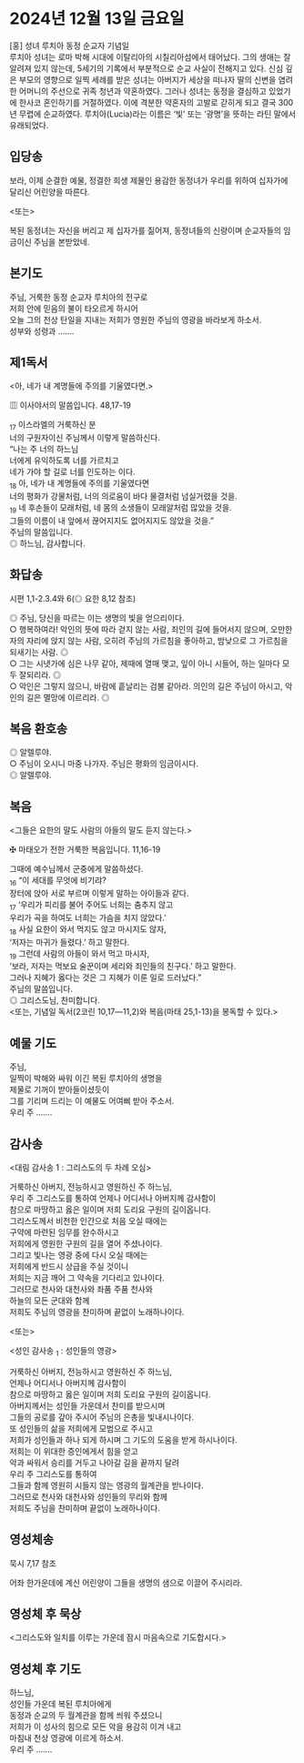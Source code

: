 # 2024년 12월 13일 금요일

[홍] 성녀 루치아 동정 순교자 기념일  
루치아 성녀는 로마 박해 시대에 이탈리아의 시칠리아섬에서 태어났다. 그의 생애는 잘 알려져 있지 않는데, 5세기의 기록에서 부분적으로 순교 사실이 전해지고 있다. 신심 깊은 부모의 영향으로 일찍 세례를 받은 성녀는 아버지가 세상을 떠나자 딸의 신변을 염려한 어머니의 주선으로 귀족 청년과 약혼하였다. 그러나 성녀는 동정을 결심하고 있었기에 한사코 혼인하기를 거절하였다. 이에 격분한 약혼자의 고발로 갇히게 되고 결국 300년 무렵에 순교하였다. 루치아(Lucia)라는 이름은 ‘빛’ 또는 ‘광명’을 뜻하는 라틴 말에서 유래되었다.


## 입당송

보라, 이제 순결한 예물, 정결한 희생 제물인 용감한 동정녀가 우리를 위하여 십자가에 달리신 어린양을 따른다.  
  
<또는>  
  
복된 동정녀는 자신을 버리고 제 십자가를 짊어져, 동정녀들의 신랑이며 순교자들의 임금이신 주님을 본받았네.  
## 본기도

주님, 거룩한 동정 순교자 루치아의 전구로  
저희 안에 믿음의 불이 타오르게 하시어  
오늘 그의 천상 탄일을 지내는 저희가 영원한 주님의 영광을 바라보게 하소서.  
성부와 성령과 …….  
  
## 제1독서

<아, 네가 내 계명들에 주의를 기울였다면.>

▥ 이사야서의 말씀입니다. 48,17-19

<sub>17</sub> 이스라엘의 거룩하신 분  
너의 구원자이신 주님께서 이렇게 말씀하신다.  
“나는 주 너의 하느님  
너에게 유익하도록 너를 가르치고  
네가 가야 할 길로 너를 인도하는 이다.  
<sub>18</sub> 아, 네가 내 계명들에 주의를 기울였다면  
너의 평화가 강물처럼, 너의 의로움이 바다 물결처럼 넘실거렸을 것을.  
<sub>19</sub> 네 후손들이 모래처럼, 네 몸의 소생들이 모래알처럼 많았을 것을.  
그들의 이름이 내 앞에서 끊어지지도 없어지지도 않았을 것을.”  
주님의 말씀입니다.  
◎ 하느님, 감사합니다.  
  
## 화답송

시편 1,1-2.3.4와 6(◎ 요한 8,12 참조)

◎ 주님, 당신을 따르는 이는 생명의 빛을 얻으리이다.  
○ 행복하여라! 악인의 뜻에 따라 걷지 않는 사람, 죄인의 길에 들어서지 않으며, 오만한 자의 자리에 앉지 않는 사람, 오히려 주님의 가르침을 좋아하고, 밤낮으로 그 가르침을 되새기는 사람. ◎  
○ 그는 시냇가에 심은 나무 같아, 제때에 열매 맺고, 잎이 아니 시들어, 하는 일마다 모두 잘되리라. ◎  
○ 악인은 그렇지 않으니, 바람에 흩날리는 검불 같아라. 의인의 길은 주님이 아시고, 악인의 길은 멸망에 이르리라. ◎  
  
## 복음 환호송

◎ 알렐루야.  
○ 주님이 오시니 마중 나가자. 주님은 평화의 임금이시다.  
◎ 알렐루야.  
  
## 복음

<그들은 요한의 말도 사람의 아들의 말도 듣지 않는다.>

✠ 마태오가 전한 거룩한 복음입니다. 11,16-19

그때에 예수님께서 군중에게 말씀하셨다.  
<sub>16</sub> “이 세대를 무엇에 비기랴?  
장터에 앉아 서로 부르며 이렇게 말하는 아이들과 같다.  
<sub>17</sub> ‘우리가 피리를 불어 주어도 너희는 춤추지 않고  
우리가 곡을 하여도 너희는 가슴을 치지 않았다.’  
<sub>18</sub> 사실 요한이 와서 먹지도 않고 마시지도 않자,  
‘저자는 마귀가 들렸다.’ 하고 말한다.  
<sub>19</sub> 그런데 사람의 아들이 와서 먹고 마시자,  
‘보라, 저자는 먹보요 술꾼이며 세리와 죄인들의 친구다.’ 하고 말한다.  
그러나 지혜가 옳다는 것은 그 지혜가 이룬 일로 드러났다.”  
주님의 말씀입니다.  
◎ 그리스도님, 찬미합니다.  
<또는, 기념일 독서(2코린 10,17―11,2)와 복음(마태 25,1-13)을 봉독할 수 있다.>  
  
## 예물 기도

주님,  
일찍이 박해와 싸워 이긴 복된 루치아의 생명을  
제물로 기꺼이 받아들이셨듯이  
그를 기리며 드리는 이 예물도 어여삐 받아 주소서.  
우리 주 …….  
  
## 감사송

<대림 감사송 1 : 그리스도의 두 차례 오심>

거룩하신 아버지, 전능하시고 영원하신 주 하느님,  
우리 주 그리스도를 통하여 언제나 어디서나 아버지께 감사함이  
참으로 마땅하고 옳은 일이며 저희 도리요 구원의 길이옵니다.  
그리스도께서 비천한 인간으로 처음 오실 때에는  
구약에 마련된 임무를 완수하시고  
저희에게 영원한 구원의 길을 열어 주셨나이다.  
그리고 빛나는 영광 중에 다시 오실 때에는  
저희에게 반드시 상급을 주실 것이니  
저희는 지금 깨어 그 약속을 기다리고 있나이다.  
그러므로 천사와 대천사와 좌품 주품 천사와  
하늘의 모든 군대와 함께  
저희도 주님의 영광을 찬미하며 끝없이 노래하나이다.  
  
<또는>  
  
<성인 감사송 <sub>1</sub> : 성인들의 영광>  
  
  
거룩하신 아버지, 전능하시고 영원하신 주 하느님,  
언제나 어디서나 아버지께 감사함이  
참으로 마땅하고 옳은 일이며 저희 도리요 구원의 길이옵니다.  
아버지께서는 성인들 가운데서 찬미를 받으시며  
그들의 공로를 갚아 주시어 주님의 은총을 빛내시나이다.  
또 성인들의 삶을 저희에게 모범으로 주시고  
저희가 성인들과 하나 되게 하시며 그 기도의 도움을 받게 하시나이다.  
저희는 이 위대한 증인에게서 힘을 얻고  
악과 싸워서 승리를 거두고 나아갈 길을 끝까지 달려  
우리 주 그리스도를 통하여  
그들과 함께 영원히 시들지 않는 영광의 월계관을 받나이다.  
그러므로 천사와 대천사와 성인들의 무리와 함께  
저희도 주님을 찬미하며 끝없이 노래하나이다.  
## 영성체송

묵시 7,17 참조

어좌 한가운데에 계신 어린양이 그들을 생명의 샘으로 이끌어 주시리라.  
  
## 영성체 후 묵상

<그리스도와 일치를 이루는 가운데 잠시 마음속으로 기도합시다.>  
## 영성체 후 기도

하느님,  
성인들 가운데 복된 루치아에게  
동정과 순교의 두 월계관을 함께 씌워 주셨으니  
저희가 이 성사의 힘으로 모든 악을 용감히 이겨 내고  
마침내 천상 영광에 이르게 하소서.  
우리 주 …….